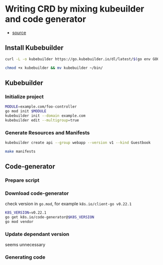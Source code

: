 # Writing CRD by mixing kubeuilder and code generator

- [source](https://www.fatalerrors.org/a/writing-crd-by-mixing-kubeuilder-and-code-generator.html)

## Install Kubebuilder

```bash
curl -L -o kubebuilder https://go.kubebuilder.io/dl/latest/$(go env GOOS)/$(go env GOARCH)

chmod +x kubebuilder && mv kubebuilder ~/bin/
```

## Kubebuilder

### Initialize project

```bash
MODULE=example.com/foo-controller
go mod init $MODULE
kubebuilder init --domain example.com
kubebuilder edit --multigroup=true
```

### Generate Resources and Manifests

```bash
kubebuilder create api --group webapp --version v1 --kind Guestbook

make manifests
```


## Code-generator

### Prepare script

### Download code-generator

check version in `go.mod`, for example `k8s.io/client-go v0.22.1`

```bash
K8S_VERSION=v0.22.1
go get k8s.io/code-generator@$K8S_VERSION
go mod vendor
```

### Update dependant version

seems unnecessary

### Generating code


